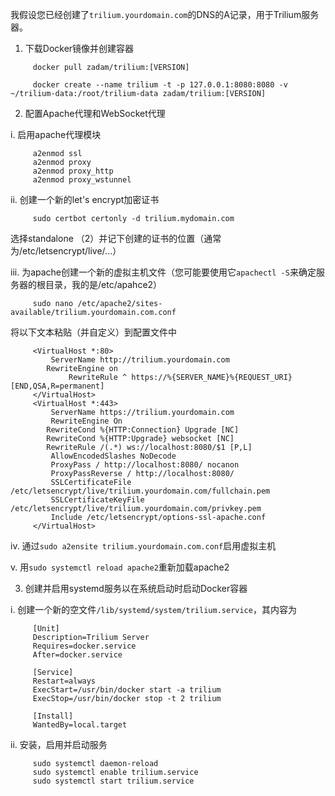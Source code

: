 我假设您已经创建了`trilium.yourdomain.com`的DNS的A记录，用于Trilium服务器。

1. 下载Docker镜像并创建容器
```
     docker pull zadam/trilium:[VERSION]
     
     docker create --name trilium -t -p 127.0.0.1:8080:8080 -v ~/trilium-data:/root/trilium-data zadam/trilium:[VERSION]
```
2. 配置Apache代理和WebSocket代理

i. 启用apache代理模块
```
     a2enmod ssl
     a2enmod proxy
     a2enmod proxy_http
     a2enmod proxy_wstunnel
```
ii. 创建一个新的let's encrypt加密证书
```
     sudo certbot certonly -d trilium.mydomain.com
```
选择standalone （2）并记下创建的证书的位置（通常为/etc/letsencrypt/live/...）

iii. 为apache创建一个新的虚拟主机文件（您可能要使用它`apachectl -S`来确定服务器的根目录，我的是/etc/apahce2）
```
     sudo nano /etc/apache2/sites-available/trilium.yourdomain.com.conf
```
将以下文本粘贴（并自定义）到配置文件中
```
     <VirtualHost *:80>
         ServerName http://trilium.yourdomain.com
     	RewriteEngine on
             RewriteRule ^ https://%{SERVER_NAME}%{REQUEST_URI} [END,QSA,R=permanent]
     </VirtualHost>
     <VirtualHost *:443>
         ServerName https://trilium.yourdomain.com
         RewriteEngine On
     	RewriteCond %{HTTP:Connection} Upgrade [NC]
     	RewriteCond %{HTTP:Upgrade} websocket [NC]
     	RewriteRule /(.*) ws://localhost:8080/$1 [P,L]
         AllowEncodedSlashes NoDecode
         ProxyPass / http://localhost:8080/ nocanon
         ProxyPassReverse / http://localhost:8080/
         SSLCertificateFile /etc/letsencrypt/live/trilium.yourdomain.com/fullchain.pem
         SSLCertificateKeyFile /etc/letsencrypt/live/trilium.yourdomain.com/privkey.pem
         Include /etc/letsencrypt/options-ssl-apache.conf
     </VirtualHost>
```
iv. 通过`sudo a2ensite trilium.yourdomain.com.conf`启用虚拟主机 

v. 用`sudo systemctl reload apache2`重新加载apache2 

3. 创建并启用systemd服务以在系统启动时启动Docker容器

i. 创建一个新的空文件`/lib/systemd/system/trilium.service`，其内容为
```
     [Unit]
     Description=Trilium Server
     Requires=docker.service
     After=docker.service
     	
     [Service]
     Restart=always
     ExecStart=/usr/bin/docker start -a trilium
     ExecStop=/usr/bin/docker stop -t 2 trilium
     	
     [Install]
     WantedBy=local.target
```

ii. 安装，启用并启动服务
```
     sudo systemctl daemon-reload
     sudo systemctl enable trilium.service
     sudo systemctl start trilium.service
```